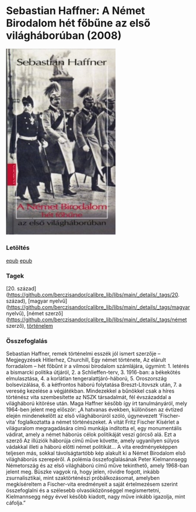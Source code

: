 # <a name="id_1445">Sebastian Haffner: A Német Birodalom hét főbűne az első világháborúban (2008)</a>
<img src="https://github.com/BercziSandor/calibre_lib/raw/main/libs/main/Sebastian%20Haffne/A%20Nemet%20Birodalom%20het%20fobune%20az%20els%20%281445%29/cover.jpg" alt="cover" width="300"/>

### Letöltés
[epub](https://github.com/BercziSandor/calibre_lib/raw/main/libs/main/Sebastian%20Haffne/A%20Nemet%20Birodalom%20het%20fobune%20az%20els%20%281445%29/A%20Nemet%20Birodalom%20het%20fobune%20az%20-%20Sebastian%20Haffne.epub) 
 [epub](https://github.com/BercziSandor/calibre_lib/raw/main/libs/main/Sebastian%20Haffne/A%20Nemet%20Birodalom%20het%20fobune%20az%20els%20%281445%29/A%20Nemet%20Birodalom%20het%20fobune%20az%20-%20Sebastian%20Haffner.epub)

### Tagek
[20. század](https://github.com/berczisandor/calibre_lib/libs/main/_details/_tags/20. század), [magyar nyelvű](https://github.com/berczisandor/calibre_lib/libs/main/_details/_tags/magyar nyelvű), [német szerző](https://github.com/berczisandor/calibre_lib/libs/main/_details/_tags/német szerző), [történelem](https://github.com/berczisandor/calibre_lib/libs/main/_details/_tags/történelem)

### Összefoglalás
<div>
<p>Sebastian ​Haffner, remek történelmi esszék jól ismert szerzője – Megjegyzések Hitlerhez, Churchill, Egy német története, Az elárult forradalom – hét főbűnt ír a vilmosi birodalom számlájára, úgymint: 1. letérés a bismarcki politika útjáról, 2. a Schlieffen-terv, 3. 1916-ban: a békekötés elmulasztása, 4. a korlátlan tengeralattjáró-háború, 5. Oroszország bolsevizálása, 6. a kétfrontos háború folytatása Breszt-Litovszk után, 7. a vereség kezelése a végjátékban. Mindezekkel a bűnökkel csak a híres történész vita szembesítette az NSZK társadalmát, fél évszázaddal a világháború kitörése után. Maga Haffner később így írt tanulmányáról, mely 1964-ben jelent meg először: „A hatvanas években, különösen az évtized elején mindenekelőtt az első világháborúról szóló, úgynevezett 'Fischer-vita' foglalkoztatta a német történészeket. A vitát Fritz Fischer Kísérlet a világuralom megragadására című munkája indította el, egy monumentális vádirat, amely a német háborús célok politikáját veszi górcső alá. Ezt a szerző Az illúziók háborúja című műve követte, amely ugyanilyen súlyos vádakkal illeti a háború előtti német politikát… A vita eredményeképpen teljesen más, sokkal távolságtartóbb kép alakult ki a Német Birodalom első világháborús szerepéről. A polémia összefoglalásának Peter Kielmannsegg Németország és az első világháború című műve tekinthető, amely 1968-ban jelent meg. Büszke vagyok rá, hogy jelen, rövidre fogott, inkább zsurnalisztikai, mint szaktörténészi próbálkozásomat, amelyben megkíséreltem a Fischer-vita eredményeit a saját értelmezésem szerint összefoglalni és a szélesebb olvasóközönséggel megismertetni, Kielmannsegg négy évvel később kiadott, nagy műve inkább igazolja, mint cáfolja.”</p></div>


